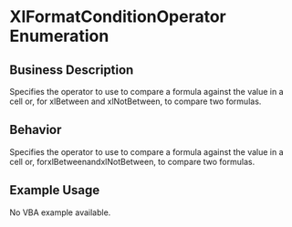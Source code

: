# XlFormatConditionOperator Enumeration

## Business Description
Specifies the operator to use to compare a formula against the value in a cell or, for xlBetween and xlNotBetween, to compare two formulas.

## Behavior
Specifies the operator to use to compare a formula against the value in a cell or, forxlBetweenandxlNotBetween, to compare two formulas.

## Example Usage
No VBA example available.